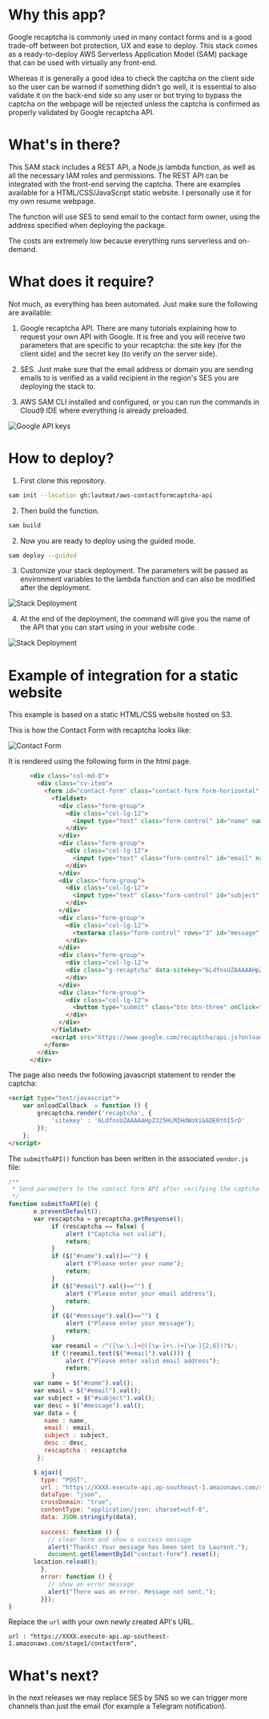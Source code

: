 # Why this app?

Google recaptcha is commonly used in many contact forms and is a good trade-off between bot protection, UX and ease to deploy. This stack comes as a ready-to-deploy AWS Serverless Application Model (SAM) package that can be used with virtually any front-end. 

Whereas it is generally a good idea to check the captcha on the client side so the user can be warned if something didn't go well, it is essential to also validate it on the back-end side so any user or bot trying to bypass the captcha on the webpage will be rejected unless the captcha is confirmed as properly validated by Google recaptcha API. 

# What's in there?

This SAM stack includes a REST API, a Node.js lambda function, as well as all the necessary IAM roles and permissions. The REST API can be integrated with the front-end serving the captcha. There are examples available for a HTML/CSS/JavaScript static website. I personally use it for my own resume webpage. 

The function will use SES to send email to the contact form owner, using the address specified when deploying the package.

The costs are extremely low because everything runs serverless and on-demand. 

# What does it require? 

Not much, as everything has been automated. Just make sure the following are available:

1. Google recaptcha API. There are many tutorials explaining how to request your own API with Google. It is free and you will receive two parameters that are specific to your recaptcha: the site key (for the client side) and the secret key (to verify on the server side). 

2. SES. Just make sure that the email address or domain you are sending emails to is verified as a valid recipient in the region's SES you are deploying the stack to. 

3. AWS SAM CLI installed and configured, or you can run the commands in Cloud9 IDE where everything is already preloaded. 

![Google API keys](/images/googleapikeys.png)

# How to deploy?

1. First clone this repository. 

```bash
sam init --location gh:lautmat/aws-contactformcaptcha-api
```

2. Then build the function.  

```bash
sam build
```

2. Now you are ready to deploy using the guided mode.

```bash
sam deploy --guided
```

3. Customize your stack deployment. The parameters will be passed as environment variables to the lambda function and can also be modified after the deployment. 

![Stack Deployment](/images/sam-deploy.png)


4. At the end of the deployment, the command will give you the name of the API that you can start using in your website code. 

![Stack Deployment](/images/API-name-output.png)


# Example of integration for a static website

This example is based on a static HTML/CSS website hosted on S3. 

This is how the Contact Form with recaptcha looks like: 

![Contact Form](/images/contact-form.png)

It is rendered using the following form in the html page.
```html
      <div class="col-md-8">
        <div class="cv-item">
          <form id="contact-form" class="contact-form form-horizontal" action="?" method="post">
            <fieldset>
              <div class="form-group">
                <div class="col-lg-12">
                  <input type="text" class="form-control" id="name" name="name" placeholder="name">
                </div>
              </div>
              <div class="form-group">
                <div class="col-lg-12">
                  <input type="text" class="form-control" id="email" name="email" placeholder="email">
                </div>
              </div>
              <div class="form-group">
                <div class="col-lg-12">
                  <input type="text" class="form-control" id="subject" name="subject" placeholder="subject">
                </div>
              </div>
              <div class="form-group">
                <div class="col-lg-12">
                  <textarea class="form-control" rows="3" id="message" name="message" placeholder="message"></textarea>
                </div>
              </div>
              <div class="form-group">
                <div class="col-lg-12">
                <div class="g-recaptcha" data-sitekey="6LdfnsUZAAAAAHpZ325HLMIHdWoXiG6DERthI5rD" id="recaptcha"></div>
                </div>
              </div>				
              <div class="form-group">
				<div class="col-lg-12">
                  <button type="submit" class="btn btn-three" onClick="submitToAPI(event)">Submit</button>
                </div>
              </div>
            </fieldset>
			<script src="https://www.google.com/recaptcha/api.js?onload=onloadCallback&render=explicit" async defer></script>
          </form>
        </div>
      </div>
```
The page also needs the following javascript statement to render the captcha:
```html
<script type="text/javascript">
	var onloadCallback  = function () {
		grecaptcha.render('recaptcha', {
			'sitekey' : '6LdfnsUZAAAAAHpZ325HLMIHdWoXiG6DERthI5rD'
		});
	};
</script>
```
The `submitToAPI()` function has been written in the associated `vendor.js` file: 
```javascript
/**
 * Send parameters to the contact form API after verifying the captcha is valid
 */
function submitToAPI(e) {
       e.preventDefault();
       var rescaptcha = grecaptcha.getResponse();
			if (rescaptcha == false) {
                alert ("Captcha not valid");
                return;
			}			
            if ($("#name").val()=="") {
                alert ("Please enter your name");
                return;
			}
            if ($("#email").val()=="") {
                alert ("Please enter your email address");
                return;
            }
            if ($("#message").val()=="") {
                alert ("Please enter your message");
                return;
            }
            var reeamil = /^([\w-\.]+@([\w-]+\.)+[\w-]{2,6})?$/;
            if (!reeamil.test($("#email").val())) {
                alert ("Please enter valid email address");
                return;
            }
       var name = $("#name").val();
       var email = $("#email").val();
       var subject = $("#subject").val();
       var desc = $("#message").val();
       var data = {
          name : name,
          email : email,
          subject : subject,
          desc : desc,
		  rescaptcha : rescaptcha
        };

       $.ajax({
         type: "POST",
         url : "https://XXXX.execute-api.ap-southeast-1.amazonaws.com/stage1/contactform",
		 dataType: "json",
         crossDomain: "true",
         contentType: "application/json; charset=utf-8",
         data: JSON.stringify(data),
         
         success: function () {
           // clear form and show a success message
           alert("Thanks! Your message has been sent to Laurent.");
           document.getElementById("contact-form").reset();
       location.reload();
         },
         error: function () {
           // show an error message
           alert("There was an error. Message not sent.");
         }});
}
```
Replace the `url` with your own newly created API's URL.

`url : "https://XXXX.execute-api.ap-southeast-1.amazonaws.com/stage1/contactform",`

# What's next?

In the next releases we may replace SES by SNS so we can trigger more channels than just the email (for example a Telegram notification). 
